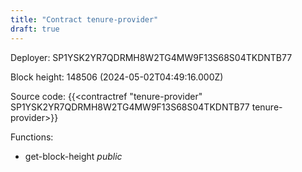 ```yaml
---
title: "Contract tenure-provider"
draft: true
---
```

Deployer: SP1YSK2YR7QDRMH8W2TG4MW9F13S68S04TKDNTB77


 



Block height: 148506 (2024-05-02T04:49:16.000Z)

Source code: {{<contractref "tenure-provider" SP1YSK2YR7QDRMH8W2TG4MW9F13S68S04TKDNTB77 tenure-provider>}}

Functions:

* get-block-height _public_
